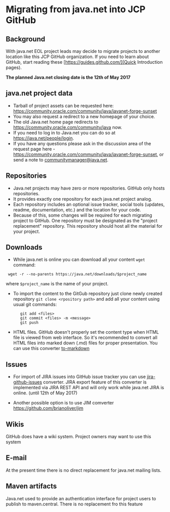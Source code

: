 # Migrating from java.net into JCP GitHub

## Background
With java.net EOL project leads may decide to migrate projects to another location like this JCP GitHub organization.
If you need to learn about GitHub, start reading these [https://guides.github.com/](Quick Introduction pages).

__The planned Java.net closing date is the 12th of May 2017__


## java.net project data
* Tarball of project assets can be requested here: https://community.oracle.com/community/java/javanet-forge-sunset 
* You may also request a redirect to a new homepage of your choice.  
* The old Java.net home page redirects to https://community.oracle.com/community/java now.
* If you need to log in to Java.net you can do so at https://java.net/people/login.
* If you have any questions please ask in the discussion area of the request page here - https://community.oracle.com/community/java/javanet-forge-sunset, or send a note to communitymanager@java.net. 


## Repositories
* Java.net projects may have zero or more repositories. GitHub only hosts repositories.
* It provides exactly one repository for each java.net project analog.
* Each repository includes an optional issue tracker, social tools (updates, readme, documentation, etc.) and the location for your code.
* Because of this, some changes will be required for each migrating project to GitHub. One repository must be designated as the "project replacement" repository. This repository should host all the material for your project.


## Downloads

   * While java.net is online you can download all your content `wget` command:
   ```
	wget -r --no-parents https://java.net/downloads/$project_name
   ``` 
   where `$project_name` is the name of your project.

   * To import the content to the GitGub repository just clone newly created repository `git clone <rpository path>` and add all your content using usual git commands:
     ``` 
        git add <files>
        git commit <files> -m <message>
        git push
     ```
  
   * HTML files. GitHub doesn't properly set the content type when HTML file is viewed from web interface. 
     So it's recommended to convert all HTML files into marked down (.md) files for proper presentation.
     You can use this converter [to-markdown](https://github.com/domchristie/to-markdown)
     

## Issues
   
   * For import of JIRA issues into GitHub issue tracker you can use [jira-github-issues](https://github.com/doctrine/jira-github-issues) converter.
     JIRA export feature of this converter is implemented via JIRA REST API and will only work while java.net JIRA is online. (until 12th of May 2017)

   * Another possible option is to use JIM comverter https://github.com/brianoliver/jim



## Wikis
GitHub does have a wiki system. Project owners may want to use this system

## E-mail

At the present time there is no direct replacement for java.net mailing lists.


## Maven artifacts
 
Java.net used to provide an authentication interface for project users to publish to maven.central.
There is no replacement fro this feature
    
